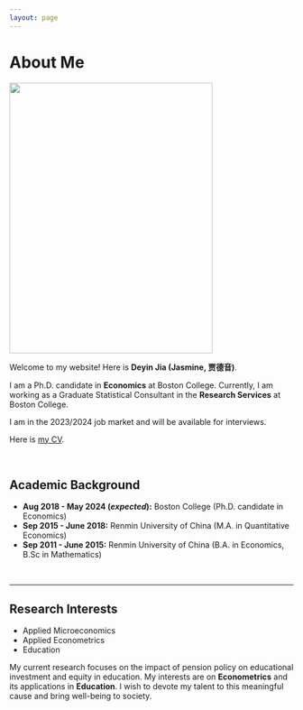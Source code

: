 ```yaml
---
layout: page
---
```


# About Me

<img src="https://deyinjia.github.io/deyinjia.jpg" class="floatpic" width="360" height="480">

Welcome to my website! Here is **Deyin Jia (Jasmine, 贾德音)**.

I am a Ph.D. candidate in **Economics** at Boston College. Currently, I am working as a Graduate Statistical Consultant in the **Research Services** at Boston College.

I am in the 2023/2024 job market and will be available for interviews. 

Here is [my CV](https://deyinjia.github.io/file/CV-DeyinJIA.pdf).

<br>

## Academic Background

- **Aug 2018 - May 2024 (_expected_):** Boston College (Ph.D. candidate in Economics)
- **Sep 2015 - June 2018:** Renmin University of China (M.A. in Quantitative Economics)
- **Sep 2011 - June 2015:** Renmin University of China (B.A. in Economics, B.Sc in Mathematics)

<br>

---

## Research Interests

- Applied Microeconomics
- Applied Econometrics
- Education

My current research focuses on the impact of pension policy on educational investment and equity in education. My interests are on **Econometrics** and its applications in **Education**. I wish to devote my talent to this meaningful cause and bring well-being to society.
